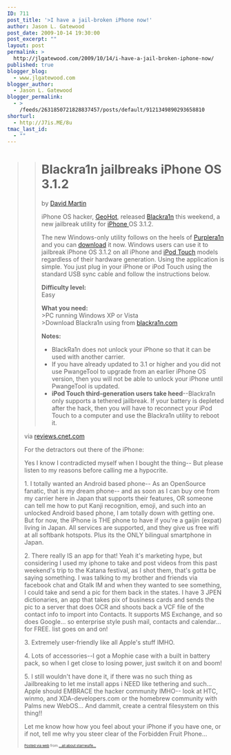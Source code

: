 ```yaml
---
ID: 711
post_title: '>I have a jail-broken iPhone now!'
author: Jason L. Gatewood
post_date: 2009-10-14 19:30:00
post_excerpt: ""
layout: post
permalink: >
  http://jlgatewood.com/2009/10/14/i-have-a-jail-broken-iphone-now/
published: true
blogger_blog:
  - www.jlgatewood.com
blogger_author:
  - Jason L. Gatewood
blogger_permalink:
  - >
    /feeds/2631850721828837457/posts/default/9121349890293658810
shorturl:
  - http://J7is.ME/8u
tmac_last_id:
  - ""
---
```

><div> <blockquote><h1>Blackra1n jailbreaks iPhone OS 3.1.2</h1>      <div>  <span>  by    <a href="http://www.cnet.com/profile/David_W_Martin/">  David Martin</a>    </span>      <div>  <p>iPhone OS hacker, <a href="http://iphonejtag.blogspot.com/">GeoHot</a>, released <a href="http://blackra1n.com/">Blackra1n</a> this weekend, a new jailbreak utility for  <a href="http://www.cnet.com/apple-iphone.html">iPhone </a>OS 3.1.2.</p>  <p>The new Windows-only utility follows on the heels of <a href="http://news.cnet.com/8301-17938_105-10279029-1.html">Purplera1n</a> and you can <a href="http://blackra1n.com/">download</a> it now. Windows users can use it to jailbreak iPhone OS 3.1.2 on all iPhone and  <a href="http://www.cnet.com/ipod/">iPod Touch</a> models regardless of their hardware generation. Using the application is simple. You just plug in your iPhone or iPod Touch using the standard USB sync cable and follow the instructions below.</p>  <p><b>Difficulty level:</b><br />  Easy</p>  <p><b>What you need:</b><br />  >PC running Windows XP or Vista<br />  >Download Blackra1n using from <a href="http://blackra1n.com/">blackra1n.com</a></p>  <p><b>Notes:</b></p>  <ul>  <li>BlackRa1n does not unlock your iPhone so that it can be used with another carrier. </li>  <li>If you have already updated to 3.1 or higher and you did not use PwangeTool to upgrade from an earlier iPhone OS version, then you will not be able to unlock your iPhone until PwangeTool is updated.</li>  <li><b>iPod Touch third-generation users take heed</b>--Blackra1n only supports a tethered jailbreak. If your battery is depleted after the hack, then you will have to reconnect your iPod Touch to a computer and use the Blackra1n utility to reboot it.</li></ul></div></div></blockquote><div>via <a href="http://reviews.cnet.com/8301-19512_7-10372615-233.html">reviews.cnet.com</a></div> <p>For the detractors out there of the iPhone: </p><p>Yes I know I contradicted myself when I bought the thing-- But please listen to my reasons before calling me a hypocrite. </p><p>1. I totally wanted an Android based phone-- As an OpenSource fanatic, that is my dream phone-- and as soon as I can buy one from my carrier here in Japan that supports their features, OR someone can tell me how to put Kanji recognition, emoji, and such into an unlocked Android based phone, I am totally down with getting one.  But for now, the iPhone is THE phone to have if you're a gaijin (expat) living in Japan.  All services are supported, and they give us free wifi at all softbank hotspots.  Plus its the ONLY bilingual smartphone in Japan. </p><p>2. There really IS an app for that!  Yeah it's marketing hype, but considering I used my iphone to take and post videos from this past weekend's trip to the Katana festival, as I shot them, that's gotta be saying something.  I was talking to my brother and friends via facebook chat and Gtalk IM and when they wanted to see something, I could take and send a pic for them back in the states. I have 3 JPEN dictionaries, an app that takes pix of business cards and sends the pic to a server that does OCR and shoots back a VCF file of the contact info to import into Contacts.  It supports MS Exchange, and so does Google... so enterprise style push mail, contacts and calendar...  for FREE.  list goes on and on! </p><p>3. Extremely user-friendly like all Apple's stuff IMHO.  </p><p>4. Lots of accessories--I got a Mophie case with a built in battery pack, so when I get close to losing power, just switch it on and boom! </p><p>5. I still wouldn't have done it, if there was no such thing as Jailbreaking to let me install apps i NEED like tethering and such...  Apple should EMBRACE the hacker community IMHO-- look at HTC, winmo, and XDA-developers.com or the homebrew community with Palms new WebOS...  And dammit, create a central filesystem on this thing!!   </p><p>Let me know how how you feel about your iPhone if you have one, or if not, tell me why you steer clear of the Forbidden Fruit Phone...</p></div>      <p style="font-size: 8px;">  <a href="http://posterous.com">Posted via web</a>   from <a href="http://starrwulfe.posterous.com/i-have-a-jail-broken-iphone-now">...all about starrwulfe...</a>  </p>